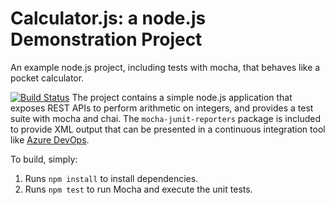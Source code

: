Calculator.js: a node.js Demonstration Project
==============================================
An example node.js project, including tests with mocha, that behaves like
a pocket calculator.

[![Build Status](https://clt-b35c8ff5-c991-4c93-8a02-a9c3c79ed691.visualstudio.com/Integrating%20External%20Source%20Control%20with%20Azure%20Pipelines/_apis/build/status%2FOpscode44.calculator?branchName=master)](https://clt-b35c8ff5-c991-4c93-8a02-a9c3c79ed691.visualstudio.com/Integrating%20External%20Source%20Control%20with%20Azure%20Pipelines/_build/latest?definitionId=1&branchName=master)
The project contains a simple node.js application that exposes REST APIs
to perform arithmetic on integers, and provides a test suite with mocha
and chai.  The `mocha-junit-reporters` package is included to provide XML
output that can be presented in a continuous integration tool like
[Azure DevOps](https://azure.com/devops).

To build, simply:

1. Runs `npm install` to install dependencies.
2. Runs `npm test` to run Mocha and execute the unit tests.

